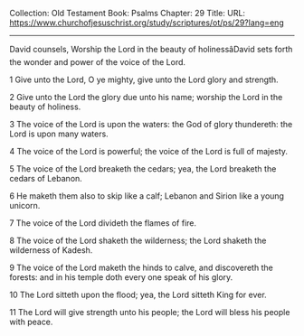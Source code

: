 Collection: Old Testament
Book: Psalms
Chapter: 29
Title: 
URL: https://www.churchofjesuschrist.org/study/scriptures/ot/ps/29?lang=eng

---

David counsels, Worship the Lord in the beauty of holinessâDavid sets forth the wonder and power of the voice of the Lord.

1 Give unto the Lord, O ye mighty, give unto the Lord glory and strength.

2 Give unto the Lord the glory due unto his name; worship the Lord in the beauty of holiness.

3 The voice of the Lord is upon the waters: the God of glory thundereth: the Lord is upon many waters.

4 The voice of the Lord is powerful; the voice of the Lord is full of majesty.

5 The voice of the Lord breaketh the cedars; yea, the Lord breaketh the cedars of Lebanon.

6 He maketh them also to skip like a calf; Lebanon and Sirion like a young unicorn.

7 The voice of the Lord divideth the flames of fire.

8 The voice of the Lord shaketh the wilderness; the Lord shaketh the wilderness of Kadesh.

9 The voice of the Lord maketh the hinds to calve, and discovereth the forests: and in his temple doth every one speak of his glory.

10 The Lord sitteth upon the flood; yea, the Lord sitteth King for ever.

11 The Lord will give strength unto his people; the Lord will bless his people with peace.
